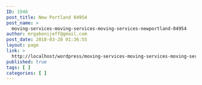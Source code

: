 ```yaml
---
ID: 1946
post_title: New Portland 04954
post_name: >
  moving-services-moving-services-moving-services-newportland-04954
author: mrgabonijeff@gmail.com
post_date: 2018-03-28 01:36:55
layout: page
link: >
  http://localhost/wordpress/moving-services-moving-services-moving-services-newportland-04954/
published: true
tags: [ ]
categories: [ ]
---
```

